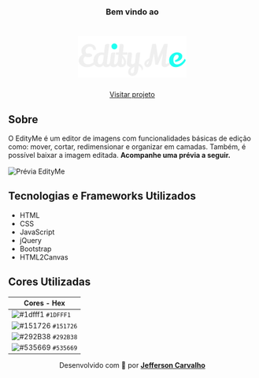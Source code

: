 <h3 align="center">Bem vindo ao</h3>

<h1 align="center">
    <img width="220px" src="./assets/img/logo.svg" alt="EdityMe">
</h1>

<p  align="center">
    <a href="https://myjefferson.github.io/edity-me/">
        Visitar projeto
    </a>
</p>

<h2>Sobre</h2>
<p>O EdityMe é um editor de imagens com funcionalidades básicas de edição como: mover, cortar, redimensionar e organizar em camadas. Também, é possível baixar a imagem editada. <strong>Acompanhe uma prévia a seguir.</strong></p>
<img align="center" src="./assets/screens/preview.gif" alt="Prévia EdityMe">

<h2>Tecnologias e Frameworks Utilizados</h2>
<ul>
    <li>HTML</li>
    <li>CSS</li>
    <li>JavaScript</li>
    <li>jQuery</li>
    <li>Bootstrap</li>
    <li>HTML2Canvas</li>
</ul>

<h2>Cores Utilizadas</h2>

| Cores - Hex |
|-------------| 
| ![#1dfff1](https://placehold.co/16x16/1dfff1/1dfff1.png) `#1DFFF1` |
| ![#151726](https://placehold.co/16x16/151726/151726.png) `#151726` |
| ![#292B38](https://placehold.co/16x16/292B38/292B38.png) `#292B38` |
| ![#535669](https://placehold.co/16x16/535669/535669.png) `#535669` |

<p align="center">
    Desenvolvido com 💚 por 
    <strong>
        <a href="https://github.com/myjefferson">Jefferson Carvalho</a>
    </strong>
</p>
